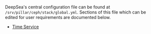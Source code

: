 DeepSea's central configuration file can be found at `/srv/pillar/ceph/stack/global.yml`. Sections of this file which can be edited for user requirements are documented below.

- [Time Service](time_service)